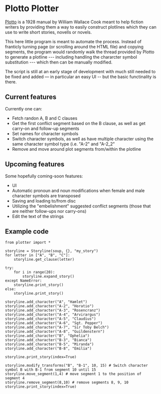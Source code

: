 # Plotto Plotter


[Plotto](https://garykac.github.io/plotto/plotto-mf.html) is a 1928 manual by William Wallace Cook meant to help fiction writers by providing them a way to easily construct plotlines which they can use to write short stories, novells or novels. 

This here little program is meant to automate the process. Instead of franticly turning page (or scrolling around the HTML file) and copying segments, the program would randomly walk the thread provided by Plotto to generate a plotline --- including handling the chararcter symbol substitution --- which then can be manually modified. 

The script is still at an early stage of development with much still needed to be fixed and added –– in particular an easy UI -- but the basic functinality is there.

## Current features
 Currently one can:
<ul> 
<li>Fetch randon A, B and C clauses</li>
<li>Get the first conflict segment based on the B clause, as well as get carry-on and follow-up segments</li>
<li>Set names for character symbols</li>
<li>Switch character symbols, as well as have multiple character using the same character symbol type (i.e. "A-2" and "A-2_2"</li>
<li>Remove and move around plot segments from/within the plotline</li>
</ul>

## Upcoming features
Some hopefully coming-soon features:

<ul> 
<li>UI</li>
<li>Automatic pronoun and noun modifications when female and male character symbols are transposed</li>
<li>Saving and loading to/from disc</li>
<li>Utilizing the "embelishment" suggested conflict segments (those that are neither follow-ups nor carry-ons)</li>
<li>Edit the text of the strings</li>
</ul>

## Example code

```
from plotter import *

storyline = Storyline(soup, {}, "my_story")
for letter in ["A", "B", "C"]:
    storyline.get_clause(letter)
    
try:
    for i in range(20):
        storyline.expand_story()
except NameError:
    storyline.print_story()
else:
    storyline.print_story()
    
storyline.add_character("A", "Hamlet")
storyline.add_character("A-2", "Horatio")
storyline.add_character("A-3", "Rosencranz")
storyline.add_character("A-4", "Arvirargus")
storyline.add_character("A-5", "Claudius")
storyline.add_character("A-6", "Sgt. Pepper")
storyline.add_character("A-7", "Sir Toby Belch")
storyline.add_character("A-8", "Guildenstern")
storyline.add_character("B", "Ophelia")
storyline.add_character("B-3", "Bianca")
storyline.add_character("B-5", "Miranda")
storyline.add_character("B-8", "Emilia")

storyline.print_story(index=True)

storyline.modify_transforms("B", "B-1", 10, 15) # Switch character symbol B with B-1 from segment 10 until 15
storyline.move_segment(1,4) # move segment 1 to the position of segment 4
storyline.remove_segment(8,10) # remove segments 8, 9, 10
storyline.print_story(index=True)
```
